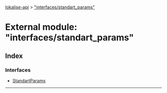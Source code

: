 [lokalise-api](../README.md) > ["interfaces/standart_params"](../modules/_interfaces_standart_params_.md)

# External module: "interfaces/standart_params"

## Index

### Interfaces

* [StandartParams](../interfaces/_interfaces_standart_params_.standartparams.md)

---

